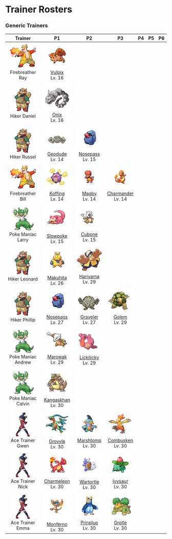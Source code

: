 # Trainer Rosters

### Generic Trainers

| Trainer | P1 | P2 | P3 | P4 | P5 | P6 |
|:-------:|:--:|:--:|:--:|:--:|:--:|:--:|
| ![Firebreather Ray](../../assets/trainers/firebreather.png "Firebreather Ray")<br>Firebreather Ray | ![Vulpix](../../assets/sprites/vulpix/front.gif "Vulpix")<br>[Vulpix](../../pokemon/vulpix.md/)<br>Lv. 16 |
| ![Hiker Daniel](../../assets/trainers/hiker.png "Hiker Daniel")<br>Hiker Daniel | ![Onix](../../assets/sprites/onix/front.gif "Onix")<br>[Onix](../../pokemon/onix.md/)<br>Lv. 16 |
| ![Hiker Russel](../../assets/trainers/hiker.png "Hiker Russel")<br>Hiker Russel | ![Geodude](../../assets/sprites/geodude/front.gif "Geodude")<br>[Geodude](../../pokemon/geodude.md/)<br>Lv. 14 | ![Nosepass](../../assets/sprites/nosepass/front.gif "Nosepass")<br>[Nosepass](../../pokemon/nosepass.md/)<br>Lv. 15 |
| ![Firebreather Bill](../../assets/trainers/firebreather.png "Firebreather Bill")<br>Firebreather Bill | ![Koffing](../../assets/sprites/koffing/front.gif "Koffing")<br>[Koffing](../../pokemon/koffing.md/)<br>Lv. 14 | ![Magby](../../assets/sprites/magby/front.gif "Magby")<br>[Magby](../../pokemon/magby.md/)<br>Lv. 14 | ![Charmander](../../assets/sprites/charmander/front.gif "Charmander")<br>[Charmander](../../pokemon/charmander.md/)<br>Lv. 14 |
| ![Poke Maniac Larry](../../assets/trainers/poke_maniac.png "Poke Maniac Larry")<br>Poke Maniac Larry | ![Slowpoke](../../assets/sprites/slowpoke/front.gif "Slowpoke")<br>[Slowpoke](../../pokemon/slowpoke.md/)<br>Lv. 15 | ![Cubone](../../assets/sprites/cubone/front.gif "Cubone")<br>[Cubone](../../pokemon/cubone.md/)<br>Lv. 15 |
| ![Hiker Leonard](../../assets/trainers/hiker.png "Hiker Leonard")<br>Hiker Leonard | ![Makuhita](../../assets/sprites/makuhita/front.gif "Makuhita")<br>[Makuhita](../../pokemon/makuhita.md/)<br>Lv. 26 | ![Hariyama](../../assets/sprites/hariyama/front.gif "Hariyama")<br>[Hariyama](../../pokemon/hariyama.md/)<br>Lv. 29 |
| ![Hiker Phillip](../../assets/trainers/hiker.png "Hiker Phillip")<br>Hiker Phillip | ![Nosepass](../../assets/sprites/nosepass/front.gif "Nosepass")<br>[Nosepass](../../pokemon/nosepass.md/)<br>Lv. 27 | ![Graveler](../../assets/sprites/graveler/front.gif "Graveler")<br>[Graveler](../../pokemon/graveler.md/)<br>Lv. 27 | ![Golem](../../assets/sprites/golem/front.gif "Golem")<br>[Golem](../../pokemon/golem.md/)<br>Lv. 29 |
| ![Poke Maniac Andrew](../../assets/trainers/poke_maniac.png "Poke Maniac Andrew")<br>Poke Maniac Andrew | ![Marowak](../../assets/sprites/marowak/front.gif "Marowak")<br>[Marowak](../../pokemon/marowak.md/)<br>Lv. 29 | ![Lickilicky](../../assets/sprites/lickilicky/front.gif "Lickilicky")<br>[Lickilicky](../../pokemon/lickilicky.md/)<br>Lv. 29 |
| ![Poke Maniac Calvin](../../assets/trainers/poke_maniac.png "Poke Maniac Calvin")<br>Poke Maniac Calvin | ![Kangaskhan](../../assets/sprites/kangaskhan/front.gif "Kangaskhan")<br>[Kangaskhan](../../pokemon/kangaskhan.md/)<br>Lv. 30 |
| ![Ace Trainer Gwen](../../assets/trainers/ace_trainer.png "Ace Trainer Gwen")<br>Ace Trainer Gwen | ![Grovyle](../../assets/sprites/grovyle/front.gif "Grovyle")<br>[Grovyle](../../pokemon/grovyle.md/)<br>Lv. 30 | ![Marshtomp](../../assets/sprites/marshtomp/front.gif "Marshtomp")<br>[Marshtomp](../../pokemon/marshtomp.md/)<br>Lv. 30 | ![Combusken](../../assets/sprites/combusken/front.gif "Combusken")<br>[Combusken](../../pokemon/combusken.md/)<br>Lv. 30 |
| ![Ace Trainer Nick](../../assets/trainers/ace_trainer.png "Ace Trainer Nick")<br>Ace Trainer Nick | ![Charmeleon](../../assets/sprites/charmeleon/front.gif "Charmeleon")<br>[Charmeleon](../../pokemon/charmeleon.md/)<br>Lv. 30 | ![Wartortle](../../assets/sprites/wartortle/front.gif "Wartortle")<br>[Wartortle](../../pokemon/wartortle.md/)<br>Lv. 30 | ![Ivysaur](../../assets/sprites/ivysaur/front.gif "Ivysaur")<br>[Ivysaur](../../pokemon/ivysaur.md/)<br>Lv. 30 |
| ![Ace Trainer Emma](../../assets/trainers/ace_trainer.png "Ace Trainer Emma")<br>Ace Trainer Emma | ![Monferno](../../assets/sprites/monferno/front.gif "Monferno")<br>[Monferno](../../pokemon/monferno.md/)<br>Lv. 30 | ![Prinplup](../../assets/sprites/prinplup/front.gif "Prinplup")<br>[Prinplup](../../pokemon/prinplup.md/)<br>Lv. 30 | ![Grotle](../../assets/sprites/grotle/front.gif "Grotle")<br>[Grotle](../../pokemon/grotle.md/)<br>Lv. 30 |

